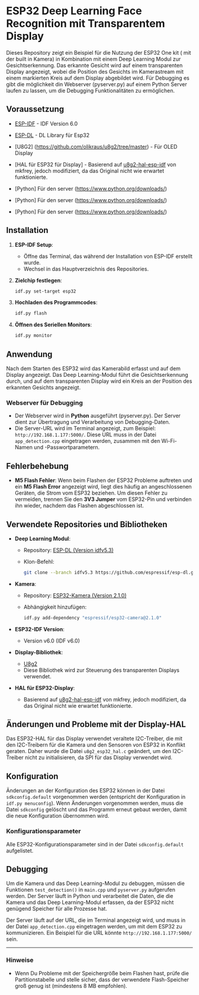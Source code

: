 

# ESP32 Deep Learning Face Recognition mit Transparentem Display

Dieses Repository zeigt ein Beispiel für die Nutzung der ESP32 One kit ( mit der built in Kamera) in Kombination mit einem Deep Learning Modul zur Gesichtserkennung. Das erkannte Gesicht wird auf einem transparenten Display angezeigt, wobei die Position des Gesichts im Kamerastream mit einem markierten Kreis auf dem Display abgebildet wird. Für Debugging es gibt die möglichkeit din Webserver (pyserver.py) auf einem Python Server laufen zu lassen, um die Debugging Funktionalitäten zu ermöglichen.

## Voraussetzung

* [ESP-IDF](https://github.com/espressif/esp-idf/tree/v6.0-dev) - IDF Version 6.0
* [ESP-DL](https://github.com/espressif/esp-dl/tree/idfv5.3) - DL Library für Esp32 
* [U8G2] (https://github.com/olikraus/u8g2/tree/master) - Für OLED Display



* [HAL für ESP32 für Display] - Basierend auf [u8g2-hal-esp-idf](https://github.com/mkfrey/u8g2-hal-esp-idf/tree/master) von mkfrey, jedoch modifiziert, da das Original nicht wie erwartet funktionierte.
* [Python] Für den server (https://www.python.org/downloads/)
* [Python] Für den server (https://www.python.org/downloads/)
* [Python] Für den server (https://www.python.org/downloads/)


## Installation

1. **ESP-IDF Setup**:

   * Öffne das Terminal, das während der Installation von ESP-IDF erstellt wurde.
   * Wechsel in das Hauptverzeichnis des Repositories.

2. **Zielchip festlegen**:

   ```bash
   idf.py set-target esp32
   ```

3. **Hochladen des Programmcodes**:

   ```bash
   idf.py flash
   ```

4. **Öffnen des Seriellen Monitors**:

   ```bash
   idf.py monitor
   ```

## Anwendung

Nach dem Starten des ESP32 wird das Kamerabild erfasst und auf dem Display angezeigt. Das Deep Learning-Modul führt die Gesichtserkennung durch, und auf dem transparenten Display wird ein Kreis an der Position des erkannten Gesichts angezeigt.

### Webserver für Debugging

* Der Webserver wird in **Python** ausgeführt (pyserver.py). Der Server dient zur Übertragung und Verarbeitung von Debugging-Daten.
* Die Server-URL wird im Terminal angezeigt, zum Beispiel: `http://192.168.1.177:5000/`. Diese URL muss in der Datei `app_detection.cpp` eingetragen werden, zusammen mit den Wi-Fi-Namen und -Passwortparametern.

## Fehlerbehebung

* **M5 Flash Fehler**:
  Wenn beim Flashen der ESP32 Probleme auftreten und ein **M5 Flash Error** angezeigt wird, liegt dies häufig an angeschlossenen Geräten, die Strom vom ESP32 beziehen. Um diesen Fehler zu vermeiden, trennen Sie den **3V3 Jumper** vom ESP32-Pin und verbinden ihn wieder, nachdem das Flashen abgeschlossen ist.

## Verwendete Repositories und Bibliotheken

* **Deep Learning Modul**:

  * Repository: [ESP-DL (Version idfv5.3)](https://github.com/espressif/esp-dl.git)
  * Klon-Befehl:

    ```bash
    git clone --branch idfv5.3 https://github.com/espressif/esp-dl.git
    ```

* **Kamera**:

  * Repository: [ESP32-Kamera (Version 2.1.0)](https://github.com/espressif/esp32-camera)
  * Abhängigkeit hinzufügen:

    ```bash
    idf.py add-dependency "espressif/esp32-camera@2.1.0"
    ```

* **ESP32-IDF Version**:

  * Version v6.0 (IDF v6.0)

* **Display-Bibliothek**:

  * [U8g2](https://github.com/olikraus/u8g2/tree/master)
  * Diese Bibliothek wird zur Steuerung des transparenten Displays verwendet.

* **HAL für ESP32-Display**:

  * Basierend auf [u8g2-hal-esp-idf](https://github.com/mkfrey/u8g2-hal-esp-idf/tree/master) von mkfrey, jedoch modifiziert, da das Original nicht wie erwartet funktionierte.

## Änderungen und Probleme mit der Display-HAL

Das ESP32-HAL für das Display verwendet veraltete I2C-Treiber, die mit den I2C-Treibern für die Kamera und den Sensoren von ESP32 in Konflikt geraten. Daher wurde die Datei `u8g2_esp32_hal.c` geändert, um den I2C-Treiber nicht zu initialisieren, da SPI für das Display verwendet wird.

## Konfiguration

Änderungen an der Konfiguration des ESP32 können in der Datei `sdkconfig.default` vorgenommen werden (entspricht der Konfiguration in `idf.py menuconfig`). Wenn Änderungen vorgenommen werden, muss die Datei `sdkconfig` gelöscht und das Programm erneut gebaut werden, damit die neue Konfiguration übernommen wird.

### Konfigurationsparameter

Alle ESP32-Konfigurationsparameter sind in der Datei `sdkconfig.default` aufgelistet.

## Debugging

Um die Kamera und das Deep Learning-Modul zu debuggen, müssen die Funktionen `test_detection()` in `main.cpp` und `pyserver.py` aufgerufen werden. Der Server läuft in Python und verarbeitet die Daten, die die Kamera und das Deep Learning-Modul erfassen, da der ESP32 nicht genügend Speicher für alle Prozesse hat.

Der Server läuft auf der URL, die im Terminal angezeigt wird, und muss in der Datei `app_detection.cpp` eingetragen werden, um mit dem ESP32 zu kommunizieren. Ein Beispiel für die URL könnte `http://192.168.1.177:5000/` sein.

---

### Hinweise

* Wenn Du Probleme mit der Speichergröße beim Flashen hast, prüfe die Partitionstabelle und stelle sicher, dass der verwendete Flash-Speicher groß genug ist (mindestens 8 MB empfohlen).
